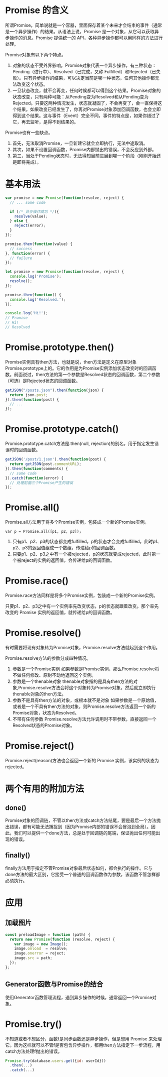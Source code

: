# Promise 的含义

所谓Promise，简单说就是一个容器，里面保存着某个未来才会结束的事件（通常是一个异步操作）的结果。从语法上说，Promise 是一个对象，从它可以获取异步操作的消息。Promise 提供统一的 API，各种异步操作都可以用同样的方法进行处理。

Promise对象有以下两个特点。
1. 对象的状态不受外界影响。Promise对象代表一个异步操作，有三种状态：Pending（进行中）、Resolved（已完成，又称 Fulfilled）和Rejected（已失败）。只有异步操作的结果，可以决定当前是哪一种状态，任何其他操作都无法改变这个状态。
2. 一旦状态改变，就不会再变，任何时候都可以得到这个结果。Promise对象的状态改变，只有两种可能：从Pending变为Resolved和从Pending变为Rejected。只要这两种情况发生，状态就凝固了，不会再变了，会一直保持这个结果。如果改变已经发生了，你再对Promise对象添加回调函数，也会立即得到这个结果。这与事件（Event）完全不同，事件的特点是，如果你错过了它，再去监听，是得不到结果的。

Promise也有一些缺点。
1. 首先，无法取消Promise，一旦新建它就会立即执行，无法中途取消。
2. 其次，如果不设置回调函数，Promise内部抛出的错误，不会反应到外部。
3. 第三，当处于Pending状态时，无法得知目前进展到哪一个阶段（刚刚开始还是即将完成）。

# 基本用法

```javascript
var promise = new Promise(function(resolve, reject) {
  // ... some code

  if (/* 异步操作成功 */){
    resolve(value);
  } else {
    reject(error);
  }
});

promise.then(function(value) {
  // success
}, function(error) {
  // failure
});
```

```javascript
let promise = new Promise(function(resolve, reject) {
  console.log('Promise');
  resolve();
});

promise.then(function() {
  console.log('Resolved.');
});

console.log('Hi!');
// Promise
// Hi!
// Resolved
```

# Promise.prototype.then()

Promise实例具有then方法，也就是说，then方法是定义在原型对象Promise.prototype上的。它的作用是为Promise实例添加状态改变时的回调函数。前面说过，then方法的第一个参数是Resolved状态的回调函数，第二个参数（可选）是Rejected状态的回调函数。

```javascript
getJSON("/posts.json").then(function(json) {
  return json.post;
}).then(function(post) {
  // ...
});
```

# Promise.prototype.catch()

Promise.prototype.catch方法是.then(null, rejection)的别名，用于指定发生错误时的回调函数。

```javascript
getJSON('/post/1.json').then(function(post) {
  return getJSON(post.commentURL);
}).then(function(comments) {
  // some code
}).catch(function(error) {
  // 处理前面三个Promise产生的错误
});
```

# Promise.all()

Promise.all方法用于将多个Promise实例，包装成一个新的Promise实例。

`var p = Promise.all([p1, p2, p3]);`

1. 只有p1、p2、p3的状态都变成fulfilled，p的状态才会变成fulfilled，此时p1、p2、p3的返回值组成一个数组，传递给p的回调函数。
2. 只要p1、p2、p3之中有一个被rejected，p的状态就变成rejected，此时第一个被reject的实例的返回值，会传递给p的回调函数。

# Promise.race()

Promise.race方法同样是将多个Promise实例，包装成一个新的Promise实例。

只要p1、p2、p3之中有一个实例率先改变状态，p的状态就跟着改变。那个率先改变的 Promise 实例的返回值，就传递给p的回调函数。

# Promise.resolve()

有时需要将现有对象转为Promise对象，Promise.resolve方法就起到这个作用。

Promise.resolve方法的参数分成四种情况。

1. 参数是一个Promise实例
  如果参数是Promise实例，那么Promise.resolve将不做任何修改、原封不动地返回这个实例。
2. 参数是一个thenable对象
  thenable对象指的是具有then方法的对象,Promise.resolve方法会将这个对象转为Promise对象，然后就立即执行thenable对象的then方法。
3. 参数不是具有then方法的对象，或根本就不是对象
  如果参数是一个原始值，或者是一个不具有then方法的对象，则Promise.resolve方法返回一个新的Promise对象，状态为Resolved。
4. 不带有任何参数
  Promise.resolve方法允许调用时不带参数，直接返回一个Resolved状态的Promise对象。

# Promise.reject()

Promise.reject(reason)方法也会返回一个新的 Promise 实例，该实例的状态为rejected。

# 两个有用的附加方法

## done()
Promise对象的回调链，不管以then方法或catch方法结尾，要是最后一个方法抛出错误，都有可能无法捕捉到（因为Promise内部的错误不会冒泡到全局）。因此，我们可以提供一个done方法，总是处于回调链的尾端，保证抛出任何可能出现的错误。

## finally()
finally方法用于指定不管Promise对象最后状态如何，都会执行的操作。它与done方法的最大区别，它接受一个普通的回调函数作为参数，该函数不管怎样都必须执行。

# 应用

## 加载图片

```javascript
const preloadImage = function (path) {
  return new Promise(function (resolve, reject) {
    var image = new Image();
    image.onload  = resolve;
    image.onerror = reject;
    image.src = path;
  });
};
```
## Generator函数与Promise的结合

使用Generator函数管理流程，遇到异步操作的时候，通常返回一个Promise对象。

# Promise.try()

不知道或者不想区分，函数f是同步函数还是异步操作，但是想用 Promise 来处理它。因为这样就可以不管f是否包含异步操作，都用then方法指定下一步流程，用catch方法处理f抛出的错误。

```javascript
Promise.try(database.users.get({id: userId}))
  .then(...)
  .catch(...)
```
